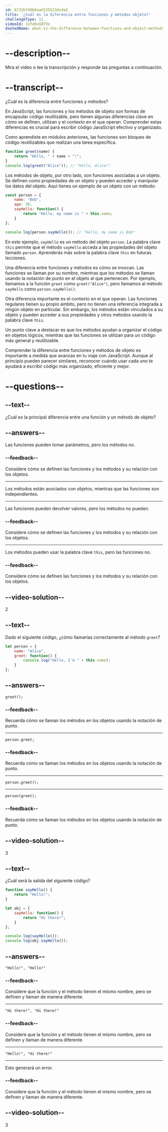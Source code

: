 ```yaml
---
id: 6732b749b8aad125523dcda5
title: '¿Cuál es la diferencia entre funciones y métodos objeto?'
challengeType: 11
videoId: Jufe8vG8TVo
dashedName: what-is-the-difference-between-functions-and-object-methods
---
```


# --description--

Mira el video o lee la transcripción y responde las preguntas a continuación.

# --transcript--

¿Cuál es la diferencia entre funciones y métodos?

En JavaScript, las funciones y los métodos de objeto son formas de encapsular código reutilizable, pero tienen algunas diferencias clave en cómo se definen, utilizan y el contexto en el que operan. Comprender estas diferencias es crucial para escribir código JavaScript efectivo y organizado.

Como aprendiste en módulos anteriores, las funciones son bloques de código reutilizables que realizan una tarea específica.

```js
function greet(name) {
    return "Hello, " + name + "!";
}
console.log(greet("Alice")); // "Hello, Alice!"
```

Los métodos de objeto, por otro lado, son funciones asociadas a un objeto. Se definen como propiedades de un objeto y pueden acceder y manipular los datos del objeto. Aquí tienes un ejemplo de un objeto con un método:

```js
const person = {
    name: "Bob",
    age: 30,
    sayHello: function() {
        return "Hello, my name is " + this.name;
    }
};

console.log(person.sayHello()); // "Hello, my name is Bob"
```

En este ejemplo, `sayHello` es un método del objeto `person`. La palabra clave `this` permite que el método `sayHello` acceda a las propiedades del objeto llamado `person`. Aprenderás más sobre la palabra clave `this` en futuras lecciones.

Una diferencia entre funciones y métodos es cómo se invocan. Las funciones se llaman por su nombre, mientras que los métodos se llaman usando la notación de punto en el objeto al que pertenecen. Por ejemplo, llamamos a la función `greet` como `greet("Alice")`, pero llamamos al método `sayHello` como `person.sayHello()`.

Otra diferencia importante es el contexto en el que operan. Las funciones regulares tienen su propio ámbito, pero no tienen una referencia integrada a ningún objeto en particular. Sin embargo, los métodos están vinculados a su objeto y pueden acceder a sus propiedades y otros métodos usando la palabra clave `this`.

Un punto clave a destacar es que los métodos ayudan a organizar el código en objetos lógicos, mientras que las funciones se utilizan para un código más general y reutilizable.

Comprender la diferencia entre funciones y métodos de objeto es importante a medida que avanzas en tu viaje con JavaScript. Aunque al principio pueden parecer similares, reconocer cuándo usar cada uno te ayudará a escribir código más organizado, eficiente y mejor.

# --questions--

## --text--

¿Cuál es la principal diferencia entre una función y un método de objeto?

## --answers--

Las funciones pueden tomar parámetros, pero los métodos no.

### --feedback--

Considere cómo se definen las funciones y los métodos y su relación con los objetos.

---

Los métodos están asociados con objetos, mientras que las funciones son independientes.

---

Las funciones pueden devolver valores, pero los métodos no pueden.

### --feedback--

Considere cómo se definen las funciones y los métodos y su relación con los objetos.

---

Los métodos pueden usar la palabra clave `this`, pero las funciones no.

### --feedback--

Considere cómo se definen las funciones y los métodos y su relación con los objetos.

## --video-solution--

2

## --text--

Dado el siguiente código, ¿cómo llamarías correctamente al método `greet`?

```js
let person = {
    name: "Alice",
    greet: function() {
        console.log("Hello, I'm " + this.name);
    }
};
```

## --answers--

`greet();`

### --feedback--

Recuerda cómo se llaman los métodos en los objetos usando la notación de punto.

---

`person.greet;`

### --feedback--

Recuerda cómo se llaman los métodos en los objetos usando la notación de punto.

---

`person.greet();`

---

`person(greet);`

### --feedback--

Recuerda cómo se llaman los métodos en los objetos usando la notación de punto.

## --video-solution--

3

## --text--

¿Cuál será la salida del siguiente código?

```js
function sayHello() {
    return "Hello!";
}

let obj = {
    sayHello: function() {
        return "Hi there!";
    }
};

console.log(sayHello());
console.log(obj.sayHello());
```

## --answers--

`"Hello!", "Hello!"`

### --feedback--

Considere que la función y el método tienen el mismo nombre, pero se definen y llaman de manera diferente.

---

`"Hi there!", "Hi there!"`

### --feedback--

Considere que la función y el método tienen el mismo nombre, pero se definen y llaman de manera diferente.

---

`"Hello!", "Hi there!"`

---

Esto generará un error.

### --feedback--

Considere que la función y el método tienen el mismo nombre, pero se definen y llaman de manera diferente.

## --video-solution--

3
